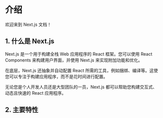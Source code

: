 # 介绍

欢迎来到 Next.js 文档！

## 1. 什么是 Next.js

Next.js 是一个用于构建全栈 Web 应用程序的 React 框架。您可以使用 React Components 来构建用户界面，并使用 Next.js 来实现附加功能和优化。

在底层，Next.js 还抽象并自动配置 React 所需的工具，例如捆绑、编译等。这使您可以专注于构建应用程序，而不是花时间进行配置。

无论您是个人开发人员还是大型团队的一员，Next.js 都可以帮助您构建交互式、动态且快速的 React 应用程序。

## 2. 主要特性


